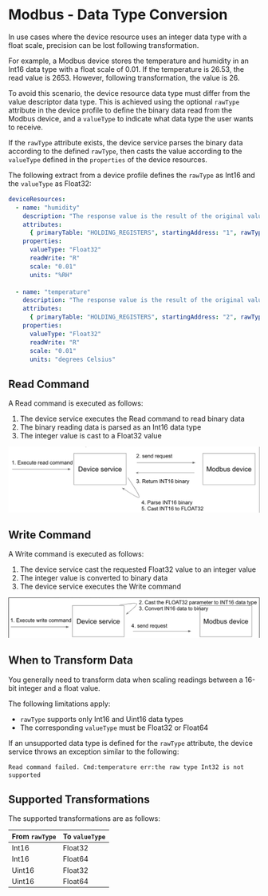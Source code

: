 # Modbus - Data Type Conversion

In use cases where the device resource uses an integer data type with a
float scale, precision can be lost following transformation.

For example, a Modbus device stores the temperature and humidity in an
Int16 data type with a float scale of 0.01. If the temperature is 26.53,
the read value is 2653. However, following transformation, the value is 26.

To avoid this scenario, the device resource data type must differ from
the value descriptor data type. This is achieved using the optional
`rawType` attribute in the device profile to define the binary data read
from the Modbus device, and a `valueType` to indicate what data type
the user wants to receive.

If the `rawType` attribute exists, the device service parses the binary
data according to the defined `rawType`, then casts the value according
to the `valueType` defined in the `properties` of the device resources.

The following extract from a device profile defines the `rawType` as
Int16 and the `valueType` as Float32:

``` yaml
deviceResources:
  - name: "humidity"
    description: "The response value is the result of the original value multiplied by 100."
    attributes:
      { primaryTable: "HOLDING_REGISTERS", startingAddress: "1", rawType: "Int16" }
    properties:
      valueType: "Float32"
      readWrite: "R"
      scale: "0.01"
      units: "%RH"

  - name: "temperature"
    description: "The response value is the result of the original value multiplied by 100."
    attributes:
      { primaryTable: "HOLDING_REGISTERS", startingAddress: "2", rawType: "Int16" }
    properties:
      valueType: "Float32"
      readWrite: "R"
      scale: "0.01"
      units: "degrees Celsius"
```
## Read Command

A Read command is executed as follows:

1.  The device service executes the Read command to read binary data
2.  The binary reading data is parsed as an Int16 data type
3.  The integer value is cast to a Float32 value

![Modbus Read Command](ModbusReadConversion.png)

## Write Command

A Write command is executed as follows:

1.  The device service cast the requested Float32 value to an integer
    value
2.  The integer value is converted to binary data
3.  The device service executes the Write command

![Modbus Write Command](ModbusWriteConversion.png)

## When to Transform Data

You generally need to transform data when scaling readings between a
16-bit integer and a float value.

The following limitations apply:

-  `rawType` supports only Int16 and Uint16 data types
-  The corresponding `valueType` must be Float32 or Float64

If an unsupported data type is defined for the `rawType` attribute, the
device service throws an exception similar to the following:

```
Read command failed. Cmd:temperature err:the raw type Int32 is not supported
```

## Supported Transformations

The supported transformations are as follows:
  
  |From `rawType`               |To `valueType`|
  |---------------------------- |------------------------------------------|
  |Int16                        |Float32|
  |Int16                        |Float64|
  |Uint16                       |Float32|
  |Uint16                       |Float64|
